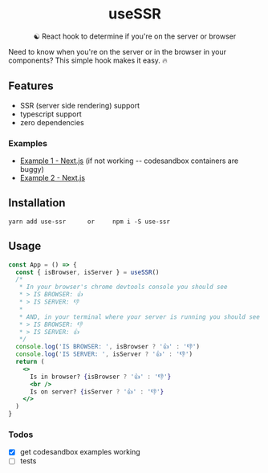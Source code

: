 <h1 align="center">useSSR</h1>
<p align="center">☯️ React hook to determine if you're on the server or browser</p>

Need to know when you're on the server or in the browser in your components? This simple hook makes it easy. 🔥

Features
--------
- SSR (server side rendering) support
- typescript support
- zero dependencies

### Examples
- <a target="_blank" rel="noopener noreferrer" href='https://codesandbox.io/s/usessr-in-nextjs-actual-epb25'>Example 1 - Next.js</a> (if not working -- codesandbox containers are buggy)
- <a target="_blank" rel="noopener noreferrer" href='https://codesandbox.io/s/usessr-in-nextjs-4gy7v'>Example 2 - Next.js</a>

Installation
------------

```shell
yarn add use-ssr      or     npm i -S use-ssr
```

Usage
-----

```jsx
const App = () => {
  const { isBrowser, isServer } = useSSR()
  /*
   * In your browser's chrome devtools console you should see
   * > IS BROWSER: 👍
   * > IS SERVER: 👎
   *
   * AND, in your terminal where your server is running you should see
   * > IS BROWSER: 👎
   * > IS SERVER: 👍
   */
  console.log('IS BROWSER: ', isBrowser ? '👍' : '👎')
  console.log('IS SERVER: ', isServer ? '👍' : '👎')
  return (
    <>
      Is in browser? {isBrowser ? '👍' : '👎'}
      <br />
      Is on server? {isServer ? '👍' : '👎'}
    </>
  )
}
```

### Todos
- [X] get codesandbox examples working
- [ ] tests
